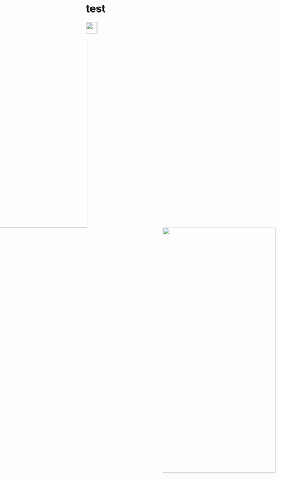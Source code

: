 # test

[<img style="margin-right: 30px" src=bar.svg height=30>](https://github.com/Abdl2000/test/blob/main/TNO%20logo.jpg)



<img style="margin-right: 500px" align="right" src="https://github.com/RelentlessRDS/INNO-TNO/blob/main/assets/TNO%20logo.jpg" height=500>

<div align="right">
  <span><img src="https://github.com/RelentlessRDS/INNO-TNO/blob/main/assets/TNO%20logo.jpg" height=650 width=300 /></span>
</div>
 

<img alt = '' src = '[images-readme/opn-icon-32x32.png](https://github.com/Abdl2000/test/blob/main/TNO%20logo.jpg)' style="margin-right: 5px;">

